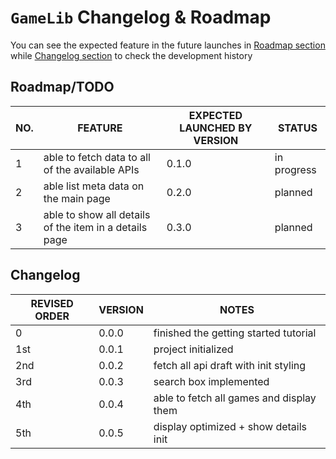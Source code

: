 # `GameLib` Changelog & Roadmap

You can see the expected feature in the future launches in [Roadmap section](#roadmaptodo) while [Changelog section](#changelog) to check the development history

## Roadmap/TODO

|   NO. |          FEATURE         | EXPECTED LAUNCHED BY VERSION | STATUS |
|-------|--------------------------|------------------------------|--------|
|   1   | able to fetch data to all of the available APIs | 0.1.0 | in progress |
|   2   | able list meta data on the main page | 0.2.0 | planned |
|   3   | able to show all details of the item in a details page | 0.3.0 | planned |

## Changelog

| REVISED ORDER |    VERSION    |          NOTES          |
|---------------|---------------|-------------------------|
|       0       |     0.0.0     | finished the getting started tutorial |
|      1st      |     0.0.1     |    project initialized  |
|      2nd      |     0.0.2     | fetch all api draft with init styling |
|      3rd      |     0.0.3     | search box implemented |
|      4th      |     0.0.4     | able to fetch all games and display them |
|      5th      |     0.0.5     | display optimized + show details init |
